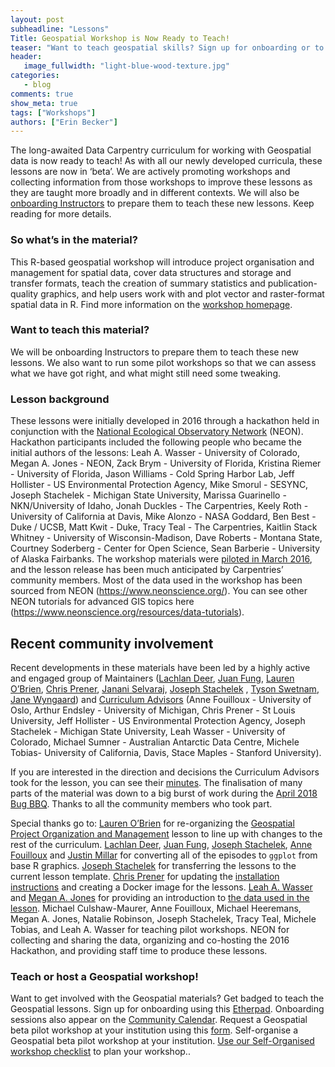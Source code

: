 ```yaml
---
layout: post
subheadline: "Lessons"
Title: Geospatial Workshop is Now Ready to Teach!
teaser: "Want to teach geospatial skills? Sign up for onboarding or to host a pilot workshop today."
header:
   image_fullwidth: "light-blue-wood-texture.jpg"
categories:
   - blog
comments: true
show_meta: true
tags: ["Workshops"]
authors: ["Erin Becker"]
---
```


The long-awaited Data Carpentry curriculum for working with Geospatial data is now ready to teach! As with all our newly developed curricula, these lessons are now in ‘beta’. We are actively promoting workshops and collecting information from those workshops to improve these lessons as they are taught more broadly and in different contexts. We will also be [onboarding Instructors](https://pad.carpentries.org/geospatial-onboarding) to prepare them to teach these new lessons. Keep reading for more details. 

### So what’s in the material?     
This R-based geospatial workshop will introduce project organisation and management for spatial data, cover data structures and storage and transfer formats, teach the creation of summary statistics and publication-quality graphics, and help users work with and plot vector and raster-format spatial data in R. Find more information on the [workshop homepage](https://datacarpentry.org/geospatial-workshop/).

### Want to teach this material?
We will be onboarding Instructors to prepare them to teach these new lessons. We also want to run some pilot workshops so that we can assess what we have got right, and what might still need some tweaking.

### Lesson background

These lessons were initially developed in 2016 through a hackathon held in conjunction with the 
[National Ecological Observatory Network](https://www.neonscience.org/) (NEON). 
Hackathon participants included the following people who became the initial authors of the lessons: 
Leah A. Wasser - University of Colorado, Megan A. Jones - NEON, Zack Brym - University of Florida, 
Kristina Riemer  - University of Florida, Jason Williams - Cold Spring Harbor Lab, 
Jeff Hollister - US Environmental Protection Agency, Mike Smorul - SESYNC, 
Joseph Stachelek - Michigan State University, Marissa Guarinello - NKN/University of Idaho, 
Jonah Duckles - The Carpentries, Keely Roth - University of California at Davis, 
Mike Alonzo - NASA Goddard, Ben Best - Duke / UCSB, Matt Kwit - Duke, Tracy Teal - The Carpentries, 
Kaitlin Stack Whitney - University of Wisconsin-Madison, 
Dave Roberts - Montana State, Courtney Soderberg - Center for Open Science, 
Sean Barberie - University of Alaska Fairbanks. 
The workshop materials were [piloted in March 2016](https://datacarpentry.org/blog/2016/03/pilot-spatial-data), and the lesson release has been much anticipated by Carpentries’ community members. Most of the data used in the workshop has been sourced from NEON (https://www.neonscience.org/). You can see other NEON tutorials for advanced GIS topics here (https://www.neonscience.org/resources/data-tutorials).

## Recent community involvement

Recent developments in these materials have been led by a highly active and engaged group of Maintainers ([Lachlan Deer](https://github.com/lachlandeer), [Juan Fung](https://github.com/juanfung), [Lauren O’Brien](https://twitter.com/obrl_soil), [Chris Prener](https://twitter.com/chrisprener), [Janani Selvaraj](https://twitter.com/jananivijayan1), [Joseph Stachelek](https://twitter.com/__jsta) , [Tyson Swetnam](https://twitter.com/tswetnam), [Jane Wyngaard](https://twitter.com/jrwyngaard)) and [Curriculum Advisors](https://datacarpentry.org/lesson-leadership/#curriculum-advisors---geospatial) (Anne Fouilloux - University of Oslo, Arthur Endsley - University of Michigan, Chris Prener - St Louis University, Jeff Hollister - US Environmental Protection Agency, Joseph Stachelek - Michigan State University, Leah Wasser - University of Colorado, Michael Sumner - Australian Antarctic Data Centre, Michele Tobias- University of California, Davis, Stace Maples - Stanford University). 

If you are interested in the direction and decisions the Curriculum Advisors took for the lesson, you can see their [minutes](https://github.com/datacarpentry/curriculum-advisors/blob/master/geospatial/minutes/march-2018-geospatial-minutes.md). The finalisation of many parts of the material was down to a big burst of work during the [April 2018 Bug BBQ](https://datacarpentry.org/blog/2018/04/geo-socsci-update). Thanks to all the community members who took part.

Special thanks go to:
[Lauren O’Brien](https://twitter.com/obrl_soil) for re-organizing the [Geospatial Project Organization and Management](https://datacarpentry.org/organization-geospatial/) lesson to line up with changes to the rest of the curriculum.
[Lachlan Deer](https://github.com/lachlandeer), [Juan Fung](https://github.com/juanfung), [Joseph Stachelek](https://twitter.com/__jsta), [Anne Fouilloux](https://twitter.com/AnneFouilloux) and [Justin Millar](https://github.com/justinmillar) for converting all of the episodes to `ggplot` from base R graphics.
[Joseph Stachelek](https://twitter.com/__jsta) for transferring the lessons to the current lesson template. 
[Chris Prener](https://twitter.com/chrisprener) for updating the [installation instructions](https://datacarpentry.org/geospatial-workshop/setup.html) and creating a Docker image for the lessons.
[Leah A. Wasser](https://twitter.com/LeahAWasser) and [Megan A. Jones](https://github.com/mjones01) for providing an introduction to [the data used in the lesson](http://datacarpentry.org/geospatial-workshop/data/). 
Michael Culshaw-Maurer, Anne Fouilloux, Michael Heeremans, Megan A. Jones, Natalie Robinson, Joseph Stachelek, Tracy Teal, Michele Tobias, and Leah A. Wasser for teaching pilot workshops.
NEON for collecting and sharing the data, organizing and co-hosting the 2016 Hackathon, and providing staff time to produce these lessons.

### Teach or host a Geospatial workshop!

Want to get involved with the Geospatial materials?
Get badged to teach the Geospatial lessons. Sign up for onboarding using this [Etherpad](https://pad.carpentries.org/geospatial-onboarding). Onboarding sessions also appear on the [Community Calendar](https://calendar.google.com/calendar/embed?src=oseuuoht0tvjbokgg3noh8c47g%40group.calendar.google.com).
Request a Geospatial beta pilot workshop at your institution using this [form](https://amy.carpentries.org/forms/dc/request/). 
Self-organise a Geospatial beta pilot workshop at your institution. [Use our  Self-Organised workshop checklist](https://docs.carpentries.org/topic_folders/hosts_instructors/hosts_instructors_checklist.html) to plan your workshop..


